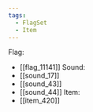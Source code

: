 ```yaml
---
tags:
  - FlagSet
  - Item
---
```

Flag:
- [[flag_11141]]
Sound:
- [[sound_17]]
- [[sound_43]]
- [[sound_44]]
Item:
- [[item_420]]
